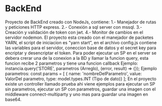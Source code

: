 # BackEnd
Proyecto de BackEnd creado con NodeJs, contiene:
1.- Manejador de rutas y peticiones HTTP express.
2.- Conexión a sql server con mssql.
3.- Creación y validación de token con jwt.
4.- Monitor de cambios en el servidor nodemon.
El proyecto esta creado con el manejador de packetes YARN, el script de iniciacion es "yarn start", en el archivo config.js contiene las variables para el servidor, coneccion base de datos y el secret key para encriptar y desencriptar el token.
Para poder ejecutar un SP en el server se debera crerar una de la conexion a la BD y llamar la funcion query, esta funcion recibe 2 parametros y tiene una funcion callback
Ejemplo:
instancia.query('STORE', parametros (Arreglo), (error, result) => {});
Ejemplo parametros:
const params = [
  { name: 'nombreDelParametro', value: ValorDel parametro, type: model.types.INT (Tipo de dato)}
];
En el proyecto existe un controller llamado prueba ahi viene ejemplos para ejecutar un SP sin parametros, ejecutar un SP con parametros, guardar una imagen con el middleware connect-multiparty y uno mas para guardar una imagen en base64.
